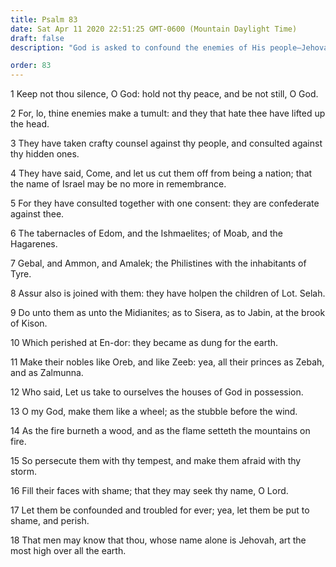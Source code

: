 ```yaml
---
title: Psalm 83
date: Sat Apr 11 2020 22:51:25 GMT-0600 (Mountain Daylight Time)
draft: false
description: "God is asked to confound the enemies of His people—Jehovah is the Most High over all the earth."

order: 83
---
```

    
1 Keep not thou silence, O God: hold not thy peace, and be not still, O God.

2 For, lo, thine enemies make a tumult: and they that hate thee have lifted up the head.

3 They have taken crafty counsel against thy people, and consulted against thy hidden ones.

4 They have said, Come, and let us cut them off from being a nation; that the name of Israel may be no more in remembrance.

5 For they have consulted together with one consent: they are confederate against thee.

6 The tabernacles of Edom, and the Ishmaelites; of Moab, and the Hagarenes.

7 Gebal, and Ammon, and Amalek; the Philistines with the inhabitants of Tyre.

8 Assur also is joined with them: they have holpen the children of Lot. Selah.

9 Do unto them as unto the Midianites; as to Sisera, as to Jabin, at the brook of Kison.

10 Which perished at En-dor: they became as dung for the earth.

11 Make their nobles like Oreb, and like Zeeb: yea, all their princes as Zebah, and as Zalmunna.

12 Who said, Let us take to ourselves the houses of God in possession.

13 O my God, make them like a wheel; as the stubble before the wind.

14 As the fire burneth a wood, and as the flame setteth the mountains on fire.

15 So persecute them with thy tempest, and make them afraid with thy storm.

16 Fill their faces with shame; that they may seek thy name, O Lord.

17 Let them be confounded and troubled for ever; yea, let them be put to shame, and perish.

18 That men may know that thou, whose name alone is Jehovah, art the most high over all the earth.
